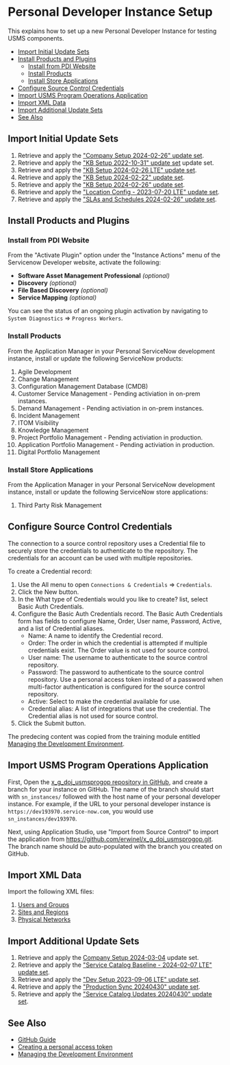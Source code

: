 # Personal Developer Instance Setup

This explains how to set up a new Personal Developer Instance for testing USMS components.

- [Import Initial Update Sets](#import-initial-update-sets)
- [Install Products and Plugins](#install-products-and-plugins)
  - [Install from PDI Website](#install-from-pdi-website)
  - [Install Products](#install-products)
  - [Install Store Applications](#install-store-applications)
- [Configure Source Control Credentials](#configure-source-control-credentials)
- [Import USMS Program Operations Application](#import-usms-program-operations-application)
- [Import XML Data](#import-xml-data)
- [Import Additional Update Sets](#import-additional-update-sets)
- [See Also](#see-also)

## Import Initial Update Sets

1. Retrieve and apply the ["Company Setup 2024-02-26" update set](https://github.com/erwinel/Company%20Setup%202024-02-26.xml).
2. Retrieve and apply the ["KB Setup 2022-10-31" update set](https://github.com/erwinel/usms-update-sets/blob/8b4b7e6399ab652bce08f0544157018ea959a481/KB%20Setup%202022-10-31.xml) update set.
3. Retrieve and apply the ["KB Setup 2024-02-26 LTE" update set](https://github.com/erwinel/KB%20Setup%202024-02-26%20LTE.xml).
4. Retrieve and apply the ["KB Setup 2024-02-22" update set](https://github.com/erwinel/KB%20Setup%202024-02-22.xml).
5. Retrieve and apply the ["KB Setup 2024-02-26" update set](https://github.com/erwinel/KB%20Setup%202024-02-26.xml).
6. Retrieve and apply the ["Location Config - 2023-07-20 LTE" update set](https://github.com/erwinel/Location%20Config%20-%202023-07-20%20LTE.xml).
7. Retrieve and apply the ["SLAs and Schedules 2024-02-26" update set](https://github.com/erwinel/SLAs%20and%20Schedules%202024-02-26.xml).

## Install Products and Plugins

### Install from PDI Website

From the "Activate Plugin" option under the "Instance Actions" menu of the Servicenow Developer website, activate the following:

- **Software Asset Management Professional** *(optional)*
- **Discovery** *(optional)*
- **File Based Discovery** *(optional)*
- **Service Mapping** *(optional)*

You can see the status of an ongoing plugin activation by navigating to `System Diagnostics` ⇒ `Progress Workers`.

### Install Products

From the Application Manager in your Personal ServiceNow development instance, install or update the following ServiceNow products:

1. Agile Development
2. Change Management
3. Configuration Management Database (CMDB)
4. Customer Service Management - Pending activiation in on-prem instances.
5. Demand Management - Pending activiation in on-prem instances.
6. Incident Management
7. ITOM Visibility
8. Knowledge Management
9. Project Portfolio Management - Pending activiation in production.
10. Application Portfolio Management - Pending activiation in production.
11. Digital Portfolio Management

### Install Store Applications

From the Application Manager in your Personal ServiceNow development instance, install or update the following ServiceNow store applications:

1. Third Party Risk Management

## Configure Source Control Credentials

The connection to a source control repository uses a Credential file to securely store the credentials to authenticate to the repository. The credentials for an account can be used with multiple repositories.

To create a Credential record:

1. Use the All menu to open `Connections & Credentials` ⇒ `Credentials`.
2. Click the New button.
3. In the What type of Credentials would you like to create? list, select Basic Auth Credentials.
4. Configure the Basic Auth Credentials record.
  The Basic Auth Credentials form has fields to configure Name, Order, User name, Password, Active, and a list of Credential aliases.
   - Name: A name to identify the Credential record.
   - Order: The order in which the credential is attempted if multiple credentials exist. The Order value is not used for source control.
   - User name: The username to authenticate to the source control repository.
   - Password: The password to authenticate to the source control repository. Use a personal access token instead of a password when multi-factor authentication is configured for the source control repository.
   - Active: Select to make the credential available for use.
   - Credential alias: A list of integrations that use the credential. The Credential alias is not used for source control.
5. Click the Submit button.

The predecing content was copied from the training module entitled [Managing the Development Environment](https://developer.servicenow.com/learn/courses/tokyo/app_store_learnv2_devenvironment_tokyo_managing_the_development_environment).

## Import USMS Program Operations Application

First, Open the [x_g_doj_usmsprogop repository in GitHub](https://github.com/erwinel/x_g_doj_usmsprogop), and create a branch for your instance on GitHub. The name of the branch should start with `sn_instances/` followed with the host name of your personal developer instance. For example, if the URL to your personal developer instance is `https://dev193970.service-now.com`, you would use `sn_instances/dev193970`.

Next, using Application Studio, use "Import from Source Control" to import the application from <https://github.com/erwinel/x_g_doj_usmsprogop.git>. The branch name should be auto-populated with the branch you created on GitHub.

## Import XML Data

Import the following XML files:

1. [Users and Groups](https://github.com/erwinel/Users%20and%20Groups.xml)
2. [Sites and Regions](https://github.com/erwinel/Sites%20and%20Regions.xml)
3. [Physical Networks](https://github.com/erwinel/Physical%20Networks.xml)

## Import Additional Update Sets

1. Retrieve and apply the [Company Setup 2024-03-04](https://github.com/erwinel/usms-update-sets/blob/0cd5fc92b4b439e3b3125987c8b40d036a0826b2/Company%20Setup%202024-03-04.xml) update set.
2. Retrieve and apply the ["Service Catalog Baseline - 2024-02-07 LTE" update set](https://github.com/erwinel/Service%20Catalog%20Baseline%20-%202024-02-07%20LTE.xml).
3. Retrieve and apply the ["Dev Setup 2023-09-06 LTE" update set](https://github.com/erwinel/usms-update-sets/blob/355856fca96df093176d54978c40f5973a391fec/Dev%20Setup%202023-09-06%20LTE.xml).
4. Retrieve and apply the ["Production Sync 20240430" update set](https://github.com/erwinel/Production%20Sync%2020240430.xml).
5. Retrieve and apply the ["Service Catalog Updates 20240430" update set](https://github.com/erwinel/Service%20Catalog%20Updates%2020240430.xml.xml).

## See Also

- [GitHub Guide](https://developer.servicenow.com/dev.do#!/guides/tokyo/developer-program/github-guide/github-and-the-developer-site-training-guide-introduction)
- [Creating a personal access token](https://docs.github.com/en/authentication/keeping-your-account-and-data-secure/creating-a-personal-access-token#creating-a-token)
- [Managing the Development Environment](https://developer.servicenow.com/learn/courses/tokyo/app_store_learnv2_devenvironment_tokyo_managing_the_development_environment)
